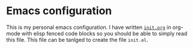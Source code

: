 # Emacs configuration #

This is my personal emacs configuration. I have written [`init.org`](init.org) in org-mode with elisp fenced code blocks so you should be able to simply read this file. This file can be tanlged to create the file `init.el`. 
